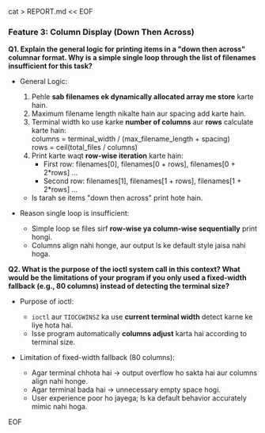 cat > REPORT.md << EOF
### Feature 3: Column Display (Down Then Across)

**Q1. Explain the general logic for printing items in a "down then across" columnar format. Why is a simple single loop through the list of filenames insufficient for this task?**  

- General Logic:  
  1. Pehle **sab filenames ek dynamically allocated array me store** karte hain.  
  2. Maximum filename length nikalte hain aur spacing add karte hain.  
  3. Terminal width ko use karke **number of columns** aur **rows** calculate karte hain:  
     columns = terminal_width / (max_filename_length + spacing)  
     rows = ceil(total_files / columns)  
  4. Print karte waqt **row-wise iteration** karte hain:  
     - First row: filenames[0], filenames[0 + rows], filenames[0 + 2*rows] …  
     - Second row: filenames[1], filenames[1 + rows], filenames[1 + 2*rows] …  
  - Is tarah se items "down then across" print hote hain.  

- Reason single loop is insufficient:  
  - Simple loop se files sirf **row-wise ya column-wise sequentially** print hongi.  
  - Columns align nahi honge, aur output ls ke default style jaisa nahi hoga.  

**Q2. What is the purpose of the ioctl system call in this context? What would be the limitations of your program if you only used a fixed-width fallback (e.g., 80 columns) instead of detecting the terminal size?**  

- Purpose of ioctl:
  - `ioctl` aur `TIOCGWINSZ` ka use **current terminal width** detect karne ke liye hota hai.  
  - Isse program automatically **columns adjust** karta hai according to terminal size.  

- Limitation of fixed-width fallback (80 columns):  
  - Agar terminal chhota hai → output overflow ho sakta hai aur columns align nahi honge.  
  - Agar terminal bada hai → unnecessary empty space hogi.  
  - User experience poor ho jayega; ls ka default behavior accurately mimic nahi hoga.  

EOF
